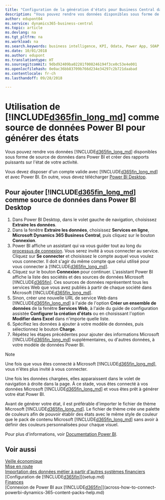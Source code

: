 ```yaml
---
title: "Configuration de la génération d'états pour Business Central dans Power BI | Microsoft Docs"
description: "Vous pouvez rendre vos données disponibles sous forme de source de données dans Power BI et créer des rapports puissants sur l'état de votre activité."
author: edupont04
ms.service: dynamics365-business-central
ms.topic: article
ms.devlang: na
ms.tgt_pltfrm: na
ms.workload: na
ms.search.keywords: business intelligence, KPI, Odata, Power App, SOAP, analysis
ms.date: 10/01/2018
ms.author: edupont
ms.translationtype: HT
ms.sourcegitcommit: 9dbd92409ba02281f008246194f3ce0c53e4e001
ms.openlocfilehash: 0e0ac36bb83709b766d234e34297c2b721daabad
ms.contentlocale: fr-ch
ms.lasthandoff: 09/28/2018

---
```

# <a name="using-included365finlongmdincludesd365finlongmdmd-as-power-bi-data-source-for-building-reports"></a>Utilisation de [!INCLUDE[d365fin_long_md](includes/d365fin_long_md.md)] comme source de données Power BI pour générer des états
Vous pouvez rendre vos données [!INCLUDE[d365fin_long_md](includes/d365fin_long_md.md)] disponibles sous forme de source de données dans Power BI et créer des rapports puissants sur l'état de votre activité.  

Vous devez disposer d'un compte valide avec [!INCLUDE[d365fin_long_md](includes/d365fin_long_md.md)] et avec Power BI. En outre, vous devez télécharger [Power BI Desktop](https://powerbi.microsoft.com/en-us/desktop/).  

## <a name="to-add-included365finlongmdincludesd365finlongmdmd-as-a-data-source-in-power-bi-desktop"></a>Pour ajouter [!INCLUDE[d365fin_long_md](includes/d365fin_long_md.md)] comme source de données dans Power BI Desktop
1. Dans Power BI Desktop, dans le volet gauche de navigation, choisissez **Extraire les données**.
2. Dans la fenêtre **Extraire les données**, choisissez **Services en ligne**, **Microsoft Dynamics 365 Business Central**, puis cliquez sur le bouton **Connexion**.
3. Power BI affiche un assistant qui va vous guider tout au long du [processus de connexion](across-how-to-connect-powerbi-dynamics-365-content-packs-help.md). Vous serez invité à vous connecter au service. Cliquez sur **Se connecter** et choisissez le compte auquel vous voulez vous connecter. Il doit s'agir du même compte que celui utilisé pour vous connecter à [!INCLUDE[d365fin_long_md](includes/d365fin_long_md.md)].
4. Cliquez sur le bouton **Connexion** pour continuer. L'assistant Power BI affiche la liste des sociétés et des sources de données Microsoft [!INCLUDE[d365fin](includes/d365fin_md.md)]. Ces sources de données représentent tous les services Web que vous avez publiés à partir de chaque société dans Microsoft [!INCLUDE[d365fin_long_md](includes/d365fin_long_md.md)].
5. Sinon, créer une nouvelle URL de service Web dans [!INCLUDE[d365fin_long_md](includes/d365fin_long_md.md)] à l'aide de l'option **Créer un ensemble de données** de la fenêtre **Services Web**, à l'aide du guide de configuration assistée **Configurer la création d'états** ou en choisissant l'option **Modifier dans Excel** dans n'importe quelle liste.
6. Spécifiez les données à ajouter à votre modèle de données, puis sélectionnez le bouton **Charge**.
7. Répétez les étapes précédentes pour ajouter des informations Microsoft [!INCLUDE[d365fin_long_md](includes/d365fin_long_md.md)] supplémentaires, ou d'autres données, à votre modèle de données Power BI.

> [!NOTE]  
> Une fois que vous êtes connecté à Microsoft [!INCLUDE[d365fin_long_md](includes/d365fin_long_md.md)], vous n'êtes plus invité à vous connecter.

Une fois les données chargées, elles apparaissent dans le volet de navigation à droite dans la page. À ce stade, vous êtes connecté à vos données Microsoft [!INCLUDE[d365fin_long_md](includes/d365fin_long_md.md)] et vous êtes prêt à générer votre état Power BI. 

Avant de générer votre état, il est préférable d'importer le fichier de thème Microsoft [!INCLUDE[d365fin_long_md](includes/d365fin_long_md.md)].  Le fichier de thème crée une palette de couleurs afin de pouvoir établir des états avec le même style de couleur que le pack de contenu Microsoft [!INCLUDE[d365fin_long_md](includes/d365fin_long_md.md)] sans avoir à définir des couleurs personnalisées pour chaque visuel.

Pour plus d'informations, voir [Documentation Power BI](https://powerbi.microsoft.com/documentation/powerbi-landing-page/).

## <a name="see-also"></a>Voir aussi
[Veille économique](bi.md)  
[Mise en route](product-get-started.md)  
[Importation des données métier à partir d'autres systèmes financiers](across-import-data-configuration-packages.md)  
[Configuration de [!INCLUDE[d365fin](includes/d365fin_md.md)]](setup.md)   
[Finances](finance.md)  
[Connexion de Power BI aux [!INCLUDE[d365fin](includes/d365fin_md.md)]](across-how-to-connect-powerbi-dynamics-365-content-packs-help.md)  

